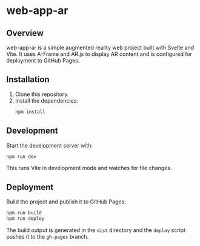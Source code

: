 # web-app-ar

## Overview
web-app-ar is a simple augmented reality web project built with Svelte and Vite. It uses A-Frame and AR.js to display AR content and is configured for deployment to GitHub Pages.

## Installation
1. Clone this repository.
2. Install the dependencies:
   ```bash
   npm install
   ```

## Development
Start the development server with:
```bash
npm run dev
```
This runs Vite in development mode and watches for file changes.

## Deployment
Build the project and publish it to GitHub Pages:
```bash
npm run build
npm run deploy
```
The build output is generated in the `dist` directory and the `deploy` script pushes it to the `gh-pages` branch.
